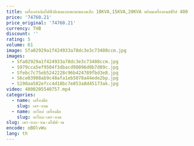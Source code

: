 ```yaml
---
title: เครื่องกําเนิดไฟฟ้าดีเซลแบบพกพาขนาดเล็ก 10KVA,15KVA,20KVA พร้อมเครื่องยนต์ซีรีส์ 400
price: '74760.21'
price_original: '74760.21'
currency: THB
discount: ''
rating: 5
volume: 61
image: Sfa02929a1f424933a78dc3e3c73408ccm.jpg
images:
  - Sfa02929a1f424933a78dc3e3c73408ccm.jpg
  - S979cca5ef9504f3dbacd98096d0b7d89c.jpg
  - Sfebc7c75eb5242228c96b424789fbd3e8.jpg
  - S6ce03908ab9c48afa1eb5078a44ede2bp.jpg
  - S198aa582efcc4d18bc7e853a8d45173ak.jpg
video: 4000205540757.mp4
categories:
  - name: เครื่องมือ
    slug: เคร-องม
  - name: อะไหล่ เครื่องมือ
    slug: อะไหล-เคร-องม
slug: เคร-องก-าเน-ดไฟฟ-าด
encode: oBOlvWu
lang: th
---
```

  